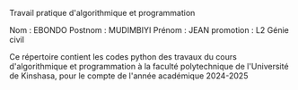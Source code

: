 Travail pratique d'algorithmique et programmation

Nom : EBONDO 
Postnom : MUDIMBIYI 
Prénom : JEAN 
promotion : L2 Génie civil 

Ce répertoire contient les codes python des travaux du cours d'algorithmique et programmation à la faculté polytechnique de l'Université de Kinshasa, pour le compte de l'année académique 2024-2025 

